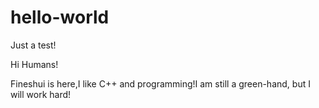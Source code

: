 # hello-world
Just a test!

Hi Humans!

Fineshui is here,I like C++ and programming!I am still a green-hand, but I will work hard!
